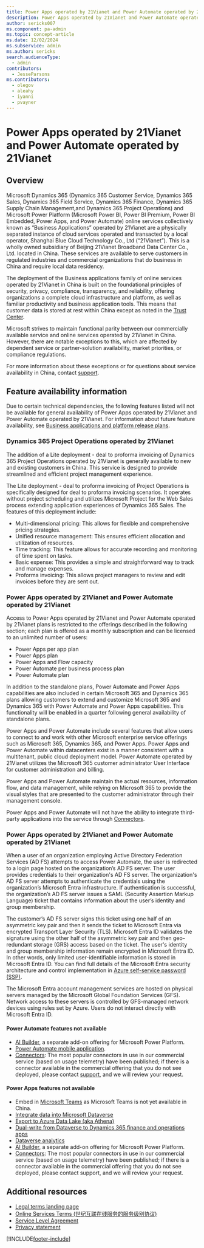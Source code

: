 ```yaml
---
title: Power Apps operated by 21Vianet and Power Automate operated by 21Vianet 
description: Power Apps operated by 21Vianet and Power Automate operated by 21Vianet
author: sericks007
ms.component: pa-admin
ms.topic: concept-article
ms.date: 12/02/2024
ms.subservice: admin
ms.author: sericks
search.audienceType: 
  - admin
contributors:
  - JesseParsons
ms.contributors:
  - olegov
  - aleahy
  - iyanni
  - pvayner
---
```

# Power Apps operated by 21Vianet and Power Automate operated by 21Vianet

## Overview

Microsoft Dynamics 365 (Dynamics 365 Customer Service, Dynamics 365 Sales, Dynamics 365 Field Service, Dynamics 365 Finance, Dynamics 365 Supply Chain Management,and Dynamics 365 Project Operations) and Microsoft Power Platform (Microsoft Power BI, Power BI Premium, Power BI Embedded, Power Apps, and Power Automate) online services collectively known as “Business Applications” operated by 21Vianet are a physically separated instance of cloud services operated and transacted by a local operator, Shanghai Blue Cloud Technology Co., Ltd (“21Vianet”). This is a wholly owned subsidiary of Beijing 21Vianet Broadband Data Center Co., Ltd. located in China. These services are available to serve customers in regulated industries and commercial organizations that do business in China and require local data residency.

The deployment of the Business applications family of online services operated by 21Vianet in China is built on the foundational principles of security, privacy, compliance, transparency, and reliability, offering organizations a complete cloud infrastructure and platform, as well as familiar productivity and business application tools. This means that customer data is stored at rest within China except as noted in the [Trust Center](https://www.trustcenter.cn). 

Microsoft strives to maintain functional parity between our commercially available service and online services operated by 21Vianet in China. However, there are notable exceptions to this, which are affected by dependent service or partner-solution availability, market priorities, or compliance regulations.

For more information about these exceptions or for questions about service availability in China, contact [support](https://en.21vbluecloud.com/contact).

## Feature availability information 

Due to certain technical dependencies, the following features listed will not be available for general availability of Power Apps operated by 21Vianet and Power Automate operated by 21Vianet. For information about future feature availability, see [Business applications and platform release plans](/dynamics365/release-plans/).

### Dynamics 365 Project Operations operated by 21Vianet

The addition of a Lite deployment - deal to proforma invoicing of Dynamics 365 Project Operations operated by 21Vianet is generally available to new and existing customers in China. This service is designed to provide streamlined and efficient project management experience. 

The Lite deployment - deal to proforma invoicing of Project Operations is specifically designed for deal to proforma invoicing scenarios. It operates without project scheduling and utilizes Microsoft Project for the Web Sales process extending application experiences of Dynamics 365 Sales.
The features of this deployment include:

- Multi-dimensional pricing: This allows for flexible and comprehensive pricing strategies.
- Unified resource management: This ensures efficient allocation and utilization of resources.
- Time tracking: This feature allows for accurate recording and monitoring of time spent on tasks.
- Basic expense: This provides a simple and straightforward way to track and manage expenses.
- Proforma invoicing: This allows project managers to review and edit invoices before they are sent out.

### Power Apps operated by 21Vianet and Power Automate operated by 21Vianet

Access to Power Apps operated by 21Vianet and Power Automate operated by 21Vianet plans is restricted to the offerings described in the following section; each plan is offered as a monthly subscription and can be licensed to an unlimited number of users:

- Power Apps per app plan
- Power Apps plan
- Power Apps and Flow capacity
- Power Automate per business process plan
- Power Automate plan

In addition to the standalone plans, Power Automate and Power Apps capabilities are also included in certain Microsoft 365 and Dynamics 365 plans allowing customers to extend and customize Microsoft 365 and Dynamics 365 with Power Automate and Power Apps capabilities. This functionality will be enabled in a quarter following general availability of standalone plans.

Power Apps and Power Automate include several features that allow users to connect to and work with other Microsoft enterprise service offerings such as Microsoft 365, Dynamics 365, and Power Apps. Power Apps and Power Automate within datacenters exist in a manner consistent with a multitenant, public cloud deployment model. Power Automate operated by 21Vianet utilizes the Microsoft 365 customer administrator User Interface for customer administration and billing.

Power Apps and Power Automate maintain the actual resources, information flow, and data management, while relying on Microsoft 365 to provide the visual styles that are presented to the customer administrator through their management console. 

Power Apps and Power Automate will not have the ability to integrate third-party applications into the service through [Connectors](/connectors). 

### Power Apps operated by 21Vianet and Power Automate operated by 21Vianet

When a user of an organization employing Active Directory Federation Services (AD FS) attempts to access Power Automate, the user is redirected to a login page hosted on the organization’s AD FS server. The user provides credentials to their organization's AD FS server. The organization's AD FS server attempts to authenticate the credentials using the organization’s Microsoft Entra infrastructure. If authentication is successful, the organization’s AD FS server issues a SAML (Security Assertion Markup Language) ticket that contains information about the user’s identity and group membership.

The customer’s AD FS server signs this ticket using one half of an asymmetric key pair and then it sends the ticket to Microsoft Entra via encrypted Transport Layer Security (TLS). Microsoft Entra ID validates the signature using the other half of the asymmetric key pair and then geo-redundant storage (GRS) access based on the ticket. The user's identity and group membership information remain encrypted in Microsoft Entra ID. In other words, only limited user-identifiable information is stored in Microsoft Entra ID. You can find full details of the Microsoft Entra security architecture and control implementation in [Azure self-service password (SSP)](/azure/active-directory/authentication/concept-sspr-howitworks).

The Microsoft Entra account management services are hosted on physical servers managed by the Microsoft Global Foundation Services (GFS). Network access to these servers is controlled by GFS-managed network devices using rules set by Azure. Users do not interact directly with Microsoft Entra ID.

#### Power Automate features not available 

- [AI Builder](/ai-builder/), a separate add-on offering for Microsoft Power Platform.
- [Power Automate mobile application](/power-automate/mobile-manage-flows).
- [Connectors](/connectors/connector-reference/connector-reference-powerautomate-connectors): The most popular connectors in use in our commercial service (based on usage telemetry) have been published; if there is a connector available in the commercial offering that you do not see deployed, please contact [support](https://en.21vbluecloud.com/contact), and we will review your request.


#### Power Apps features not available

- Embed in [Microsoft Teams](https://powerapps.microsoft.com/blog/powerapps-teams/) as Microsoft Teams is not yet available in China.
- [Integrate data into Microsoft Dataverse](./data-integrator.md)
- [Export to Azure Data Lake (aka Athena)](/powerapps/maker/common-data-service/export-to-data-lake)
- [Dual-write from Dataverse to Dynamics 365 finance and operations apps](https://powerapps.microsoft.com/blog/announcing-dual-write-preview/)
- [Dataverse analytics](./analytics-common-data-service.md) 
- [AI Builder](/ai-builder/), a separate add-on offering for Microsoft Power Platform.
- [Connectors](/connectors/connector-reference/): The most popular connectors in use in our commercial service (based on usage telemetry) have been published; if there is a connector available in the commercial offering that you do not see deployed, please contact support, and we will review your request. 

## Additional resources

- [Legal terms landing page](https://www.21vbluecloud.com/powerplatform/pp-legal/)
- [Online Services Terms (世纪互联在线服务的服务级别协议)](https://www.21vbluecloud.com/ostpt/)
- [Service Level Agreement](https://www.21vbluecloud.com/powerplatform/pp-sla/)
- [Privacy statement](https://www.21vbluecloud.com/ostpt/)



[!INCLUDE[footer-include](../includes/footer-banner.md)]

